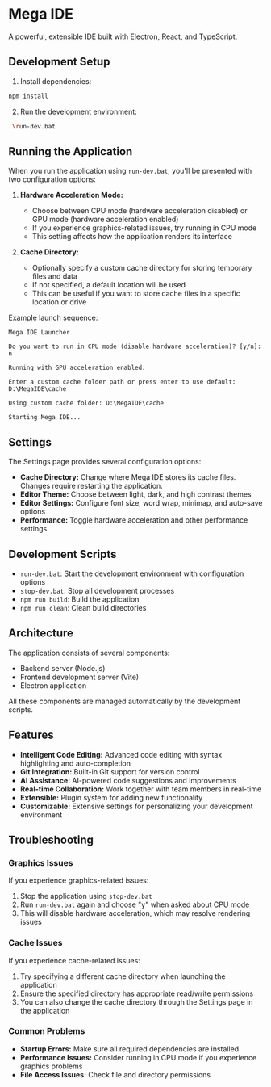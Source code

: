 # Mega IDE

A powerful, extensible IDE built with Electron, React, and TypeScript.

## Development Setup

1. Install dependencies:
```bash
npm install
```

2. Run the development environment:
```bash
.\run-dev.bat
```

## Running the Application

When you run the application using `run-dev.bat`, you'll be presented with two configuration options:

1. **Hardware Acceleration Mode:**
   - Choose between CPU mode (hardware acceleration disabled) or GPU mode (hardware acceleration enabled)
   - If you experience graphics-related issues, try running in CPU mode
   - This setting affects how the application renders its interface

2. **Cache Directory:**
   - Optionally specify a custom cache directory for storing temporary files and data
   - If not specified, a default location will be used
   - This can be useful if you want to store cache files in a specific location or drive

Example launch sequence:
```
Mega IDE Launcher

Do you want to run in CPU mode (disable hardware acceleration)? [y/n]: n

Running with GPU acceleration enabled.

Enter a custom cache folder path or press enter to use default: D:\MegaIDE\cache

Using custom cache folder: D:\MegaIDE\cache

Starting Mega IDE...
```

## Settings

The Settings page provides several configuration options:

- **Cache Directory:** Change where Mega IDE stores its cache files. Changes require restarting the application.
- **Editor Theme:** Choose between light, dark, and high contrast themes
- **Editor Settings:** Configure font size, word wrap, minimap, and auto-save options
- **Performance:** Toggle hardware acceleration and other performance settings

## Development Scripts

- `run-dev.bat`: Start the development environment with configuration options
- `stop-dev.bat`: Stop all development processes
- `npm run build`: Build the application
- `npm run clean`: Clean build directories

## Architecture

The application consists of several components:

- Backend server (Node.js)
- Frontend development server (Vite)
- Electron application

All these components are managed automatically by the development scripts.

## Features

- **Intelligent Code Editing:** Advanced code editing with syntax highlighting and auto-completion
- **Git Integration:** Built-in Git support for version control
- **AI Assistance:** AI-powered code suggestions and improvements
- **Real-time Collaboration:** Work together with team members in real-time
- **Extensible:** Plugin system for adding new functionality
- **Customizable:** Extensive settings for personalizing your development environment

## Troubleshooting

### Graphics Issues
If you experience graphics-related issues:
1. Stop the application using `stop-dev.bat`
2. Run `run-dev.bat` again and choose "y" when asked about CPU mode
3. This will disable hardware acceleration, which may resolve rendering issues

### Cache Issues
If you experience cache-related issues:
1. Try specifying a different cache directory when launching the application
2. Ensure the specified directory has appropriate read/write permissions
3. You can also change the cache directory through the Settings page in the application

### Common Problems
- **Startup Errors:** Make sure all required dependencies are installed
- **Performance Issues:** Consider running in CPU mode if you experience graphics problems
- **File Access Issues:** Check file and directory permissions
